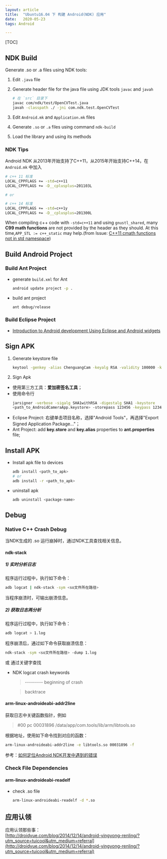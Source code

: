 ```yaml
---
layout: article
title:  "Ubuntu16.04 下 构建 Android(NDK) 应用"
date:   2020-05-23
tags: Android

---
```


[TOC]

## NDK Build

Generate .so or .a files using NDK tools:

1. Edit `.java` file

2. Generate header file for the java file using JDK tools `javac` and `javah`
   ```sh
   # 在 `src` 目录下
   javac com/ndk/test/OpenCVTest.java
   javah -classpath ./ -jni com.ndk.test.OpenCVTest
   ```

3. Edit `Android.mk` and `Application.mk` files

4. Generate `.so` or `.a` files using command `ndk-build`  

5. Load the library and using its methods

### NDK Tips

Android NDK 从2013年开始支持了C++11，从2015年开始支持C++14，在 `Android.mk` 中加入  
```sh
# c++ 11 标准
LOCAL_CPPFLAGS += -std=c++11
LOCAL_CPPFLAGS += -D__cplusplus=201103L  

# or

# c++ 14 标准
LOCAL_CPPFLAGS += -std=c++1y
LOCAL_CPPFLAGS += -D__cplusplus=201300L
```

When compiling c++ code with `-std=c++11` and using `gnustl_shared`, many **C99 math functions** are not provided by the <cmath> header as they should. At this time,`APP_STL := c++_static` may help.(from Issue: [C++11 cmath functions not in std namespace](https://stackoverflow.com/a/22924781/6560660))


## Build Android Project

### Build Ant Project

* generate `build.xml` for Ant
  ```sh
  android update project -p .
  ```

* build ant project
  ```sh
  ant debug/release
  ```

### Build Eclipse Project

* [Introduction to Android development Using Eclipse and Android widgets](http://www.ibm.com/developerworks/opensource/tutorials/os-eclipse-androidwidget/)

## Sign APK

1. Generate keystore file  
    ```sh
    keytool -genkey -alias ChenguangCam -keyalg RSA -validity 100000 -keystore AndroidCameraApp.keystore
    ```

2. Sign Apk

* 使用第三方工具：**爱加密签名工具**；  
* 使用命令行
  ```sh
  jarsigner -verbose -sigalg SHA1withRSA -digestalg SHA1 -keystore  
  <path_to_AndroidCameraApp.keystore> -storepass 123456 -keypass 123456 -signedjar <path_to_signed.apk> <path_to_unsign.apk> ChenguangCam
  ```
* Eclipse Project: 右键单击项目名称，选择"Android Tools"，再选择"Export Signed Application Package…"；
* Ant Project: add **key.store** and **key.alias** properties to **ant.properties** file;

## Install APK

* Install apk file to devices
  ```sh
  adb install <path_to_apk>
  # or
  adb install -r <path_to_apk>
  ```

* uninstall apk
  ```sh
  adb uninstall <package-name>
  ```

## Debug

### Native C++ Crash Debug

当NDK生成的 .so 运行崩掉时，通过NDK工具查找相关信息。

#### ndk-stack

##### 1) 实时分析日志

程序运行过程中，执行如下命令：

```sh
adb logcat | ndk-stack -sym <so文件所在路径>
```

当程序崩溃时，可输出崩溃信息。

##### 2) 获取日志再分析

程序运行过程中，执行如下命令：

```sh
adb logcat > 1.log
```

程序崩溃后，通过如下命令获取崩溃信息：

```sh
ndk-stack -sym <so文件所在路径> -dump 1.log
```

或 通过关键字查找

* NDK logcat crash keywords
  > --------- beginning of crash

  > backtrace

#### arm-linux-androideabi-addr2line

获取日志中关键函数指针，例如

> #00 pc 00031896 /data/app/com.tools/lib/arm/libtools.so

根据地址，使用如下命令找到对应的函数：

```sh
arm-linux-androideabi-addr2line -e libtools.so 00031896 -f
```

参考：[如何定位Android NDK开发中遇到的错误](http://www.wx135.com/articles/20141231/54a3ba2d-9c68-473a-9f1a-782802734e20.html)


### Check File Dependencies

#### arm-linux-androideabi-readelf

* check .so file
  ```sh
  arm-linux-androideabi-readelf -d *.so
  ```

## 应用认领

应用认领那些事：   
[http://droidyue.com/blog/2014/12/14/android-yingyong-renling/?utm_source=tuicool&utm_medium=referral](http://droidyue.com/blog/2014/12/14/android-yingyong-renling/?utm_source=tuicool&utm_medium=referral)
